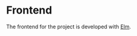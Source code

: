 # Frontend
The frontend for the project is developed with [Elm][lang:elm].

[lang:elm]: https://elm-lang.org
